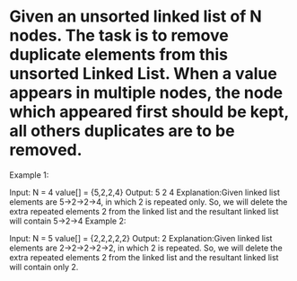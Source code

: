 # Given an unsorted linked list of N nodes. The task is to remove duplicate elements from this unsorted Linked List. When a value appears in multiple nodes, the node which appeared first should be kept, all others duplicates are to be removed.

Example 1:

Input:
N = 4
value[] = {5,2,2,4}
Output: 5 2 4
Explanation:Given linked list elements are
5->2->2->4, in which 2 is repeated only.
So, we will delete the extra repeated
elements 2 from the linked list and the
resultant linked list will contain 5->2->4
Example 2:

Input:
N = 5
value[] = {2,2,2,2,2}
Output: 2
Explanation:Given linked list elements are
2->2->2->2->2, in which 2 is repeated. So,
we will delete the extra repeated elements
2 from the linked list and the resultant
linked list will contain only 2.
